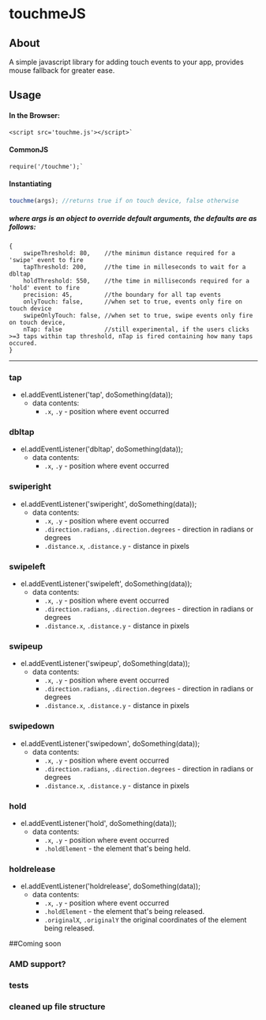 # touchmeJS

## About

A simple javascript library for adding touch events to your app, provides mouse fallback for greater ease.

## Usage

#### In the Browser:

    <script src='touchme.js'></script>`

#### CommonJS

    require('/touchme');`


#### Instantiating

```javascript
touchme(args); //returns true if on touch device, false otherwise
```

##### where args is an object to override default arguments, the defaults are as follows:
    {
        swipeThreshold: 80,    //the minimun distance required for a 'swipe' event to fire
        tapThreshold: 200,     //the time in milleseconds to wait for a dbltap
        holdThreshold: 550,    //the time in milliseconds required for a 'hold' event to fire
        precision: 45,         //the boundary for all tap events
        onlyTouch: false,      //when set to true, events only fire on touch device
        swipeOnlyTouch: false, //when set to true, swipe events only fire on touch device,
        nTap: false            //still experimental, if the users clicks >=3 taps within tap threshold, nTap is fired containing how many taps occured.
    }
___

### tap

+ el.addEventListener('tap', doSomething(data));
   + data contents:
      + `.x`, `.y` - position where event occurred

### dbltap

+ el.addEventListener('dbltap', doSomething(data));
   + data contents:
      + `.x`, `.y` - position where event occurred

### swiperight

+ el.addEventListener('swiperight', doSomething(data));
   + data contents:
      + `.x`, `.y` - position where event occurred
      + `.direction.radians`, `.direction.degrees` - direction in radians or degrees
      + `.distance.x`, `.distance.y` - distance in pixels

### swipeleft

+ el.addEventListener('swipeleft', doSomething(data));
   + data contents:
      + `.x`, `.y` - position where event occurred
      + `.direction.radians`, `.direction.degrees` - direction in radians or degrees
      + `.distance.x`, `.distance.y` - distance in pixels

### swipeup

+ el.addEventListener('swipeup', doSomething(data));
   + data contents:
      + `.x`, `.y` - position where event occurred
      + `.direction.radians`, `.direction.degrees` - direction in radians or degrees
      + `.distance.x`, `.distance.y` - distance in pixels

### swipedown

+ el.addEventListener('swipedown', doSomething(data));
   + data contents:
      + `.x`, `.y` - position where event occurred
      + `.direction.radians`, `.direction.degrees` - direction in radians or degrees
      + `.distance.x`, `.distance.y` - distance in pixels

### hold

+ el.addEventListener('hold', doSomething(data));
   + data contents:
      + `.x`, `.y` - position where event occurred
      + `.holdElement` - the element that's being held.

### holdrelease

+ el.addEventListener('holdrelease', doSomething(data));
   + data contents:
      + `.x`, `.y` - position where event occurred
      + `.holdElement` - the element that's being released.
      + `.originalX`, `.originalY` the original coordinates of the element being released.


##Coming soon

### AMD support?
### tests
### cleaned up file structure